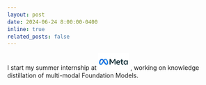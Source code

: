 ```yaml
---
layout: post
date: 2024-06-24 8:00:00-0400
inline: true
related_posts: false
---
```


I start my summer internship at <img src="./assets/img/Meta-Logo.png" alt="Meta Logo" style="width:70px;">
, working on knowledge distillation of multi-modal Foundation Models.


